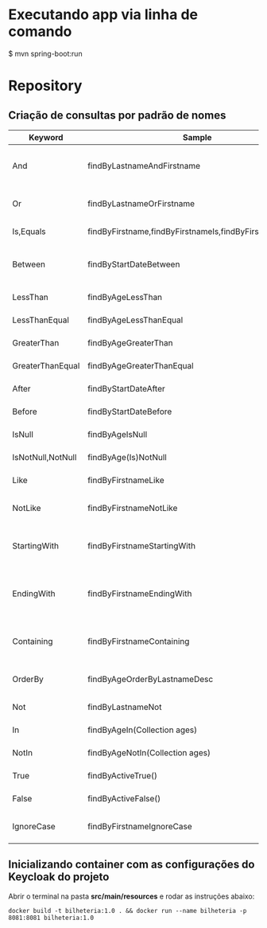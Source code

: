 # Executando app via linha de comando

$ mvn spring-boot:run

# Repository

## Criação de consultas por padrão de nomes

| Keyword           |	Sample                                                     |	JPQL snippet                                                     |
|-------------------|------------------------------------------------------------|-------------------------------------------------------------------|
| And               | findByLastnameAndFirstname                                 | … where x.lastname = ?1 and x.firstname = ?2                      |
| Or                | findByLastnameOrFirstname                                  | … where x.lastname = ?1 or x.firstname = ?2                       |
| Is,Equals         | findByFirstname,findByFirstnameIs,findByFirstnameEquals    | … where x.firstname = ?1                                          |
| Between           | findByStartDateBetween                                     | … where x.startDate between ?1 and ?2                             |
| LessThan          | findByAgeLessThan                                          | … where x.age < ?1                                                |
| LessThanEqual     | findByAgeLessThanEqual                                     | … where x.age <= ?1                                               |
| GreaterThan       | findByAgeGreaterThan                                       | … where x.age > ?1                                                |
| GreaterThanEqual  | findByAgeGreaterThanEqual                                  | … where x.age >= ?1                                               |
| After             | findByStartDateAfter                                       | … where x.startDate > ?1                                          |
| Before            | findByStartDateBefore                                      | … where x.startDate < ?1                                          |
| IsNull            | findByAgeIsNull                                            | … where x.age is null                                             |
| IsNotNull,NotNull | findByAge(Is)NotNull                                       | … where x.age not null                                            |
| Like              | findByFirstnameLike                                        | … where x.firstname like ?1                                       |
| NotLike           | findByFirstnameNotLike                                     | … where x.firstname not like ?1                                   |
| StartingWith      | findByFirstnameStartingWith                                | … where x.firstname like ?1 (parameter bound with appended %)     |
| EndingWith        | findByFirstnameEndingWith                                  | … where x.firstname like ?1 (parameter bound with prepended %)    |
| Containing        | findByFirstnameContaining                                  | … where x.firstname like ?1 (parameter bound wrapped in %)        |
| OrderBy           | findByAgeOrderByLastnameDesc                               | … where x.age = ?1 order by x.lastname desc                       |
| Not               | findByLastnameNot                                          | … where x.lastname <> ?1                                          |
| In                | findByAgeIn(Collection<Age> ages)                          | … where x.age in ?1                                               |
| NotIn             | findByAgeNotIn(Collection<Age> ages)                       | … where x.age not in ?1                                           |
| True              | findByActiveTrue()                                         | … where x.active = true                                           |
| False             | findByActiveFalse()                                        | … where x.active = false                                          |
| IgnoreCase        | findByFirstnameIgnoreCase                                  | … where UPPER(x.firstame) = UPPER(?1)                             |

## Inicializando container com as configurações do Keycloak do projeto

Abrir o terminal na pasta **src/main/resources** e rodar as instruções abaixo:

```
docker build -t bilheteria:1.0 . && docker run --name bilheteria -p 8081:8081 bilheteria:1.0 
